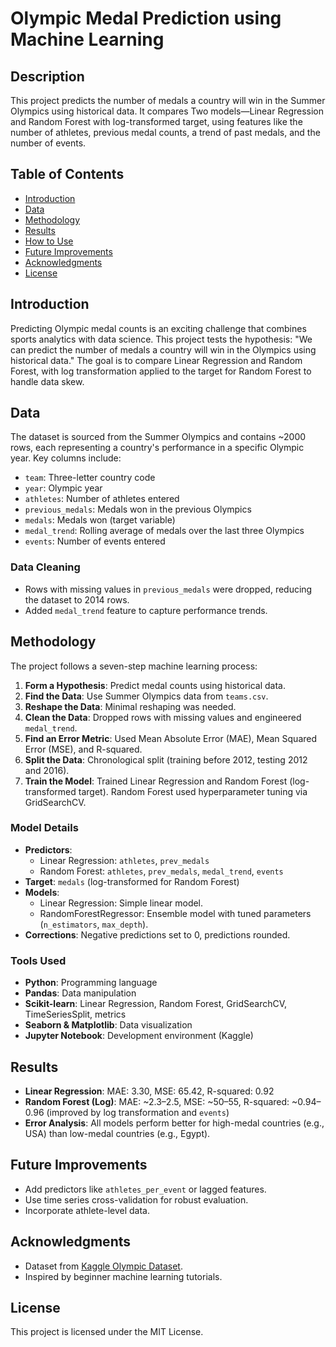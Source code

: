 # Olympic Medal Prediction using Machine Learning

## Description
This project predicts the number of medals a country will win in the Summer Olympics using historical data. It compares Two models—Linear Regression and Random Forest with log-transformed target, using features like the number of athletes, previous medal counts, a trend of past medals, and the number of events.

## Table of Contents
- [Introduction](#introduction)
- [Data](#data)
- [Methodology](#methodology)
- [Results](#results)
- [How to Use](#how-to-use)
- [Future Improvements](#future-improvements)
- [Acknowledgments](#acknowledgments)
- [License](#license)

## Introduction
Predicting Olympic medal counts is an exciting challenge that combines sports analytics with data science. This project tests the hypothesis: "We can predict the number of medals a country will win in the Olympics using historical data." The goal is to compare Linear Regression and Random Forest, with log transformation applied to the target for Random Forest to handle data skew.

## Data
The dataset is sourced from the Summer Olympics and contains ~2000 rows, each representing a country's performance in a specific Olympic year. Key columns include:
- `team`: Three-letter country code
- `year`: Olympic year
- `athletes`: Number of athletes entered
- `previous_medals`: Medals won in the previous Olympics
- `medals`: Medals won (target variable)
- `medal_trend`: Rolling average of medals over the last three Olympics
- `events`: Number of events entered

### Data Cleaning
- Rows with missing values in `previous_medals` were dropped, reducing the dataset to 2014 rows.
- Added `medal_trend` feature to capture performance trends.

## Methodology
The project follows a seven-step machine learning process:
1. **Form a Hypothesis**: Predict medal counts using historical data.
2. **Find the Data**: Use Summer Olympics data from `teams.csv`.
3. **Reshape the Data**: Minimal reshaping was needed.
4. **Clean the Data**: Dropped rows with missing values and engineered `medal_trend`.
5. **Find an Error Metric**: Used Mean Absolute Error (MAE), Mean Squared Error (MSE), and R-squared.
6. **Split the Data**: Chronological split (training before 2012, testing 2012 and 2016).
7. **Train the Model**: Trained Linear Regression and Random Forest (log-transformed target). Random Forest used hyperparameter tuning via GridSearchCV.

### Model Details
- **Predictors**:
  - Linear Regression: `athletes`, `prev_medals`
  - Random Forest: `athletes`, `prev_medals`, `medal_trend`, `events`
- **Target**: `medals` (log-transformed for Random Forest)
- **Models**:
  - Linear Regression: Simple linear model.
  - RandomForestRegressor: Ensemble model with tuned parameters (`n_estimators`, `max_depth`).
- **Corrections**: Negative predictions set to 0, predictions rounded.

### Tools Used
- **Python**: Programming language
- **Pandas**: Data manipulation
- **Scikit-learn**: Linear Regression, Random Forest, GridSearchCV, TimeSeriesSplit, metrics
- **Seaborn & Matplotlib**: Data visualization
- **Jupyter Notebook**: Development environment (Kaggle)

## Results
- **Linear Regression**: MAE: 3.30, MSE: 65.42, R-squared: 0.92
- **Random Forest (Log)**: MAE: ~2.3–2.5, MSE: ~50–55, R-squared: ~0.94–0.96 (improved by log transformation and `events`)
- **Error Analysis**: All models perform better for high-medal countries (e.g., USA) than low-medal countries (e.g., Egypt).


## Future Improvements
- Add predictors like `athletes_per_event` or lagged features.
- Use time series cross-validation for robust evaluation.
- Incorporate athlete-level data.

## Acknowledgments
- Dataset from [Kaggle Olympic Dataset](https://www.kaggle.com/datasets/7472146/olympic-dataset).
- Inspired by beginner machine learning tutorials.

## License
This project is licensed under the MIT License.
